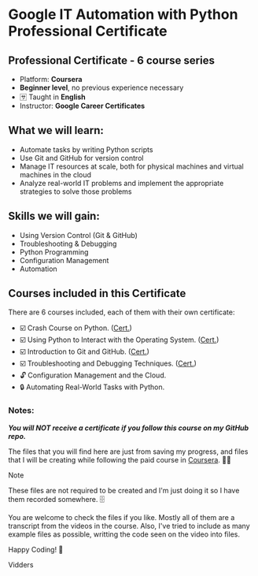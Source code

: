 # Google IT Automation with Python Professional Certificate

## Professional Certificate - 6 course series
- Platform: **Coursera**
- **Beginner level**, no previous experience necessary
- :sa: Taught in **English**
- Instructor: **Google Career Certificates**

## What we will learn:
- Automate tasks by writing Python scripts
- Use Git and GitHub for version control
- Manage IT resources at scale, both for physical machines and virtual machines in the cloud 
- Analyze real-world IT problems and implement the appropriate strategies to solve those problems


## Skills we will gain:
- Using Version Control (Git & GitHub)
- Troubleshooting & Debugging
- Python Programming
- Configuration Management
- Automation


## Courses included in this Certificate 
There are 6 courses included, each of them with their own certificate:
- :ballot_box_with_check: Crash Course on Python.  ([Cert.](https://coursera.org/verify/PSLM4Y9NGPUT))
- :ballot_box_with_check: Using Python to Interact with the Operating System.  ([Cert.](https://coursera.org/verify/7ZT3HXJFJF5F))
- :ballot_box_with_check: Introduction to Git and GitHub.  ([Cert.](https://coursera.org/verify/99D85T5J4EZP))
- :ballot_box_with_check: Troubleshooting and Debugging Techniques. ([Cert.](https://coursera.org/verify/B2JC9QJ35B6W))
- :unlock: Configuration Management and the Cloud.
- :lock: Automating Real-World Tasks with Python.

### Notes:
**_You will NOT receive a certificate if you follow this course on my GitHub repo._**

The files that you will find here are just from saving my progress, and files that I will be creating while following the paid course in [Coursera](https://www.coursera.org/professional-certificates/google-it-automation). :man_technologist:

> [!NOTE]
> These files are not required to be created and I'm just doing it so I have them recorded somewhere. :file_cabinet:

You are welcome to check the files if you like. Mostly all of them are a transcript from the videos in the course. Also, I've tried to include as many example files as possible, writting the code seen on the video into files.

Happy Coding! :tada:

Vidders

